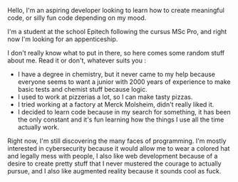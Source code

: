 Hello, I'm an aspiring developer looking to learn how to create meaningful code, or silly fun code depending on my mood. 

I'm a student at the school Epitech following the cursus MSc Pro, and right now I'm looking for an appenticeship.

I don't really know what to put in there, so here comes some random stuff about me. Read it or don't, whatever suits you :

- I have a degree in chemistry, but it never came to my help because everyone seems to want a junior with 2000 years of experience to make basic tests and chemist stuff because logic.
- I used to work at pizzerias a lot, so I can make tasty pizzas.
- I tried working at a factory at Merck Molsheim, didn't really liked it.
- I decided to learn code because in my search for something, it has been the only constant and it's fun learning how the things I use all the time actually work.

Right now, I'm still discovering the many faces of programming. I'm mostly interested in cybersecurity because it would allow me to wear a colored hat and legally mess with people, I also like web development because of a desire to create pretty stuff that I never mustered the courage to actually pursue, and I also like augmented reality because it sounds cool as fuck.

<!---
Hector-boopy/Hector-boopy is a ✨ special ✨ repository because its `README.md` (this file) appears on your GitHub profile.
You can click the Preview link to take a look at your changes.
--->

